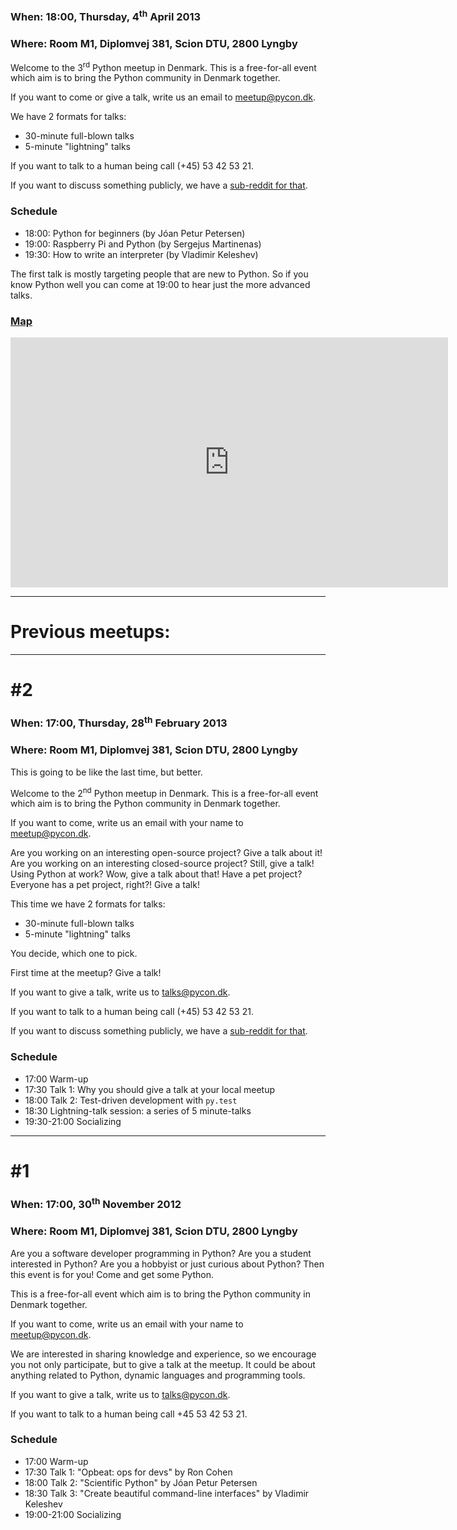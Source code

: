 
### When: 18:00, Thursday, 4<sup>th</sup> April 2013

### Where: Room M1, Diplomvej 381, Scion DTU, 2800 Lyngby

Welcome to the 3<sup>rd</sup> Python meetup in Denmark.
This is a free-for-all event which aim is to bring the
Python community in Denmark together.

If you want to come or give a talk, write us an email to
<a href="mailto:meetup@pycon.dk">meetup@pycon.dk</a>.

We have 2 formats for talks:

 - 30-minute full-blown talks
 - 5-minute "lightning" talks

If you want to talk to a human being call (+45) 53 42 53 21.

If you want to discuss something publicly, we have
a [sub-reddit for that](http://reddit.com/r/pycon_dk).

### Schedule

- 18:00: Python for beginners (by Jóan Petur Petersen)
- 19:00: Raspberry Pi and Python (by Sergejus Martinenas)
- 19:30: How to write an interpreter (by Vladimir Keleshev)

The first talk is mostly targeting people that are new to Python.
So if you know Python well you can come at 19:00 to hear just
the more advanced talks.

### [Map](https://maps.google.com/maps?f=d&amp;source=embed&amp;saddr=55.782469,12.512829&amp;daddr=&amp;hl=da&amp;geocode=&amp;sll=55.782472,12.512811&amp;sspn=0.000751,0.002237&amp;t=h&amp;mra=mift&amp;mrsp=0&amp;sz=19&amp;ie=UTF8&amp;ll=55.782472,12.512811&amp;spn=0.000751,0.002237)

<iframe width="700" height="400" frameborder="0" scrolling="no" marginheight="0" marginwidth="0" src="https://maps.google.com/maps?f=d&amp;source=s_d&amp;saddr=55.782469,12.512829&amp;daddr=&amp;hl=da&amp;geocode=&amp;sll=55.782472,12.512811&amp;sspn=0.000751,0.002237&amp;t=h&amp;mra=mift&amp;mrsp=0&amp;sz=19&amp;ie=UTF8&amp;ll=55.782472,12.512811&amp;spn=0.000751,0.002237&amp;output=embed"></iframe>

* * *

# Previous meetups:

* * *

# #2

### When: 17:00, Thursday, 28<sup>th</sup> February 2013

### Where: Room M1, Diplomvej 381, Scion DTU, 2800 Lyngby

This is going to be like the last time, but better.

Welcome to the 2<sup>nd</sup> Python meetup in Denmark.
This is a free-for-all event which aim is to bring the
Python community in Denmark together.

If you want to come, write us an email with your name to
<a href="mailto:meetup@pycon.dk">meetup@pycon.dk</a>.

Are you working on an interesting open-source project?
Give a talk about it! Are you working on an interesting
closed-source project? Still, give a talk!
Using Python at work? Wow, give a talk about that!
Have a pet project? Everyone has a pet project, right?!
Give a talk!

This time we have 2 formats for talks:

 - 30-minute full-blown talks
 - 5-minute "lightning" talks

You decide, which one to pick.

First time at the meetup? Give a talk!

If you want to give a talk, write us to
<a href="mailto:talks@pycon.dk">talks@pycon.dk</a>.

If you want to talk to a human being call (+45) 53 42 53 21.

If you want to discuss something publicly, we have
a [sub-reddit for that](http://reddit.com/r/pycon_dk).

### Schedule

- 17:00 Warm-up
- 17:30 Talk 1: Why you should give a talk at your local meetup
- 18:00 Talk 2: Test-driven development with `py.test`
- 18:30 Lightning-talk session: a series of 5 minute-talks
- 19:30-21:00 Socializing

* * *

# #1

### When: 17:00, 30<sup>th</sup> November 2012

### Where: Room M1, Diplomvej 381, Scion DTU, 2800 Lyngby

Are you a software developer programming in Python? Are you a student interested
in Python? Are you a hobbyist or just curious about Python? Then this event is
for you! Come and get some Python.

This is a free-for-all event which aim is to bring the Python community in
Denmark together.

If you want to come, write us an email with your name to
<a href="mailto:meetup@pycon.dk">meetup@pycon.dk</a>.

We are interested in sharing knowledge and experience, so we encourage you
not only participate, but to give a talk at the meetup. It could be about
anything related to Python, dynamic languages and programming tools.

If you want to give a talk, write us to
<a href="mailto:talks@pycon.dk">talks@pycon.dk</a>.

If you want to talk to a human being call +45 53 42 53 21.

### Schedule

- 17:00 Warm-up
- 17:30 Talk 1: "Opbeat: ops for devs" by Ron Cohen
- 18:00 Talk 2: "Scientific Python" by Jóan Petur Petersen
- 18:30 Talk 3: "Create beautiful command-line interfaces" by Vladimir Keleshev
- 19:00-21:00 Socializing
